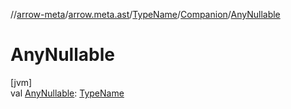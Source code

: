 //[arrow-meta](../../../../index.md)/[arrow.meta.ast](../../index.md)/[TypeName](../index.md)/[Companion](index.md)/[AnyNullable](-any-nullable.md)

# AnyNullable

[jvm]\
val [AnyNullable](-any-nullable.md): [TypeName](../index.md)
